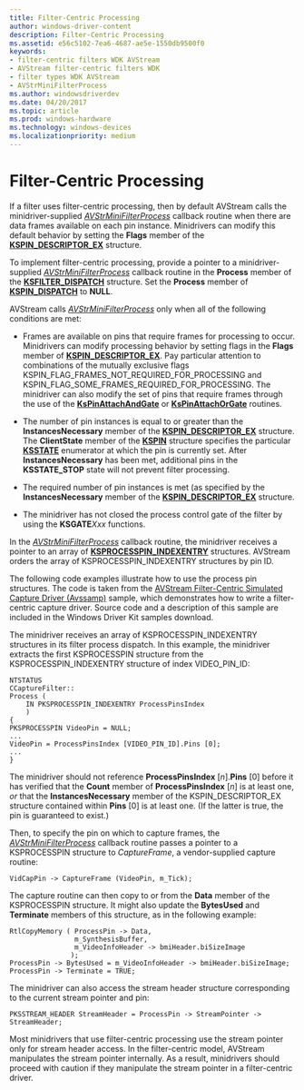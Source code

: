 ```yaml
---
title: Filter-Centric Processing
author: windows-driver-content
description: Filter-Centric Processing
ms.assetid: e56c5102-7ea6-4687-ae5e-1550db9500f0
keywords:
- filter-centric filters WDK AVStream
- AVStream filter-centric filters WDK
- filter types WDK AVStream
- AVStrMiniFilterProcess
ms.author: windowsdriverdev
ms.date: 04/20/2017
ms.topic: article
ms.prod: windows-hardware
ms.technology: windows-devices
ms.localizationpriority: medium
---
```


# Filter-Centric Processing





If a filter uses filter-centric processing, then by default AVStream calls the minidriver-supplied [*AVStrMiniFilterProcess*](https://msdn.microsoft.com/library/windows/hardware/ff556315) callback routine when there are data frames available on each pin instance. Minidrivers can modify this default behavior by setting the **Flags** member of the [**KSPIN\_DESCRIPTOR\_EX**](https://msdn.microsoft.com/library/windows/hardware/ff563534) structure.

To implement filter-centric processing, provide a pointer to a minidriver-supplied [*AVStrMiniFilterProcess*](https://msdn.microsoft.com/library/windows/hardware/ff556315) callback routine in the **Process** member of the [**KSFILTER\_DISPATCH**](https://msdn.microsoft.com/library/windows/hardware/ff562554) structure. Set the **Process** member of [**KSPIN\_DISPATCH**](https://msdn.microsoft.com/library/windows/hardware/ff563535) to **NULL**.

AVStream calls [*AVStrMiniFilterProcess*](https://msdn.microsoft.com/library/windows/hardware/ff556315) only when all of the following conditions are met:

-   Frames are available on pins that require frames for processing to occur. Minidrivers can modify processing behavior by setting flags in the **Flags** member of [**KSPIN\_DESCRIPTOR\_EX**](https://msdn.microsoft.com/library/windows/hardware/ff563534). Pay particular attention to combinations of the mutually exclusive flags KSPIN\_FLAG\_FRAMES\_NOT\_REQUIRED\_FOR\_PROCESSING and KSPIN\_FLAG\_SOME\_FRAMES\_REQUIRED\_FOR\_PROCESSING. The minidriver can also modify the set of pins that require frames through the use of the [**KsPinAttachAndGate**](https://msdn.microsoft.com/library/windows/hardware/ff563491) or [**KsPinAttachOrGate**](https://msdn.microsoft.com/library/windows/hardware/ff563492) routines.

-   The number of pin instances is equal to or greater than the **InstancesNecessary** member of the [**KSPIN\_DESCRIPTOR\_EX**](https://msdn.microsoft.com/library/windows/hardware/ff563534) structure. The **ClientState** member of the [**KSPIN**](https://msdn.microsoft.com/library/windows/hardware/ff563483) structure specifies the particular [**KSSTATE**](https://msdn.microsoft.com/library/windows/hardware/ff566856) enumerator at which the pin is currently set. After **InstancesNecessary** has been met, additional pins in the **KSSTATE\_STOP** state will not prevent filter processing.

-   The required number of pin instances is met (as specified by the **InstancesNecessary** member of the [**KSPIN\_DESCRIPTOR\_EX**](https://msdn.microsoft.com/library/windows/hardware/ff563534) structure.

-   The minidriver has not closed the process control gate of the filter by using the **KSGATE***Xxx* functions.

In the [*AVStrMiniFilterProcess*](https://msdn.microsoft.com/library/windows/hardware/ff556315) callback routine, the minidriver receives a pointer to an array of [**KSPROCESSPIN\_INDEXENTRY**](https://msdn.microsoft.com/library/windows/hardware/ff564260) structures. AVStream orders the array of KSPROCESSPIN\_INDEXENTRY structures by pin ID.

The following code examples illustrate how to use the process pin structures. The code is taken from the [AVStream Filter-Centric Simulated Capture Driver (Avssamp)](http://go.microsoft.com/fwlink/p/?linkid=256084) sample, which demonstrates how to write a filter-centric capture driver. Source code and a description of this sample are included in the Windows Driver Kit samples download.

The minidriver receives an array of KSPROCESSPIN\_INDEXENTRY structures in its filter process dispatch. In this example, the minidriver extracts the first KSPROCESSPIN structure from the KSPROCESSPIN\_INDEXENTRY structure of index VIDEO\_PIN\_ID:

```
NTSTATUS
CCaptureFilter::
Process (
    IN PKSPROCESSPIN_INDEXENTRY ProcessPinsIndex
    )
{
PKSPROCESSPIN VideoPin = NULL;
...
VideoPin = ProcessPinsIndex [VIDEO_PIN_ID].Pins [0];
...
}
```

The minidriver should not reference **ProcessPinsIndex** \[*n*\].**Pins** \[0\] before it has verified that the **Count** member of **ProcessPinsIndex** \[*n*\] is at least one, *or* that the **InstancesNecessary** member of the KSPIN\_DESCRIPTOR\_EX structure contained within **Pins** \[0\] is at least one. (If the latter is true, the pin is guaranteed to exist.)

Then, to specify the pin on which to capture frames, the [*AVStrMiniFilterProcess*](https://msdn.microsoft.com/library/windows/hardware/ff556315) callback routine passes a pointer to a KSPROCESSPIN structure to *CaptureFrame*, a vendor-supplied capture routine:

```
VidCapPin -> CaptureFrame (VideoPin, m_Tick);
```

The capture routine can then copy to or from the **Data** member of the KSPROCESSPIN structure. It might also update the **BytesUsed** and **Terminate** members of this structure, as in the following example:

```
RtlCopyMemory ( ProcessPin -> Data,
                m_SynthesisBuffer,
                m_VideoInfoHeader -> bmiHeader.biSizeImage
               );
ProcessPin -> BytesUsed = m_VideoInfoHeader -> bmiHeader.biSizeImage;
ProcessPin -> Terminate = TRUE;
```

The minidriver can also access the stream header structure corresponding to the current stream pointer and pin:

```
PKSSTREAM_HEADER StreamHeader = ProcessPin -> StreamPointer -> StreamHeader;
```

Most minidrivers that use filter-centric processing use the stream pointer only for stream header access. In the filter-centric model, AVStream manipulates the stream pointer internally. As a result, minidrivers should proceed with caution if they manipulate the stream pointer in a filter-centric driver.

 

 




